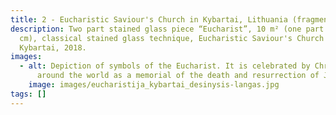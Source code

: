 ```yaml
---
title: 2 - Eucharistic Saviour's Church in Kybartai, Lithuania (fragment 2)
description: Two part stained glass piece “Eucharist”, 10 m² (one part –50x500
  cm), classical stained glass technique, Eucharistic Saviour's Church in
  Kybartai, 2018.
images:
  - alt: Depiction of symbols of the Eucharist. It is celebrated by Christians
      around the world as a memorial of the death and resurrection of Jesus.
    image: images/eucharistija_kybartai_desinysis-langas.jpg
tags: []
---
```

